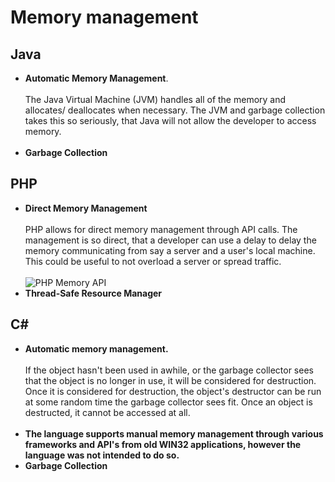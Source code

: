 # Memory management
## Java
* **Automatic Memory Management**.
<br></br>
The Java Virtual Machine (JVM) handles all of the memory and allocates/ deallocates when necessary. The JVM and garbage collection takes this so seriously, that Java will not allow the developer to access memory.
<br></br>
* **Garbage Collection**
## PHP
* **Direct Memory Management**
<br></br>
PHP allows for direct memory management through API calls. The management is so direct, that a developer can use a delay to delay the memory communicating from say a server and a user's local machine. This could be useful to not overload a server or spread traffic.
<br></br>
![PHP Memory API](https://github.com/agom94/CS4330FinalProject/blob/master/PHPMemory.PNG)
* **Thread-Safe Resource Manager**
## C#
* **Automatic memory management.**
<br></br>
If the object hasn't been used in awhile, or the garbage collector sees that the object is no longer in use, it will be considered for destruction. Once it is considered for destruction, the object's destructor can be run at some random time the garbage collector sees fit. Once an object is destructed, it cannot be accessed at all.
<br></br>
* **The language supports manual memory management through various frameworks and API's from old WIN32 applications, however the language was not intended to do so.**
* **Garbage Collection**
